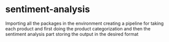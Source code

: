 # sentiment-analysis
Importing all the packages in the environment
creating a pipeline for taking each product and first doing the product categorization and then the sentiment analysis part
storing the output in the desired format
